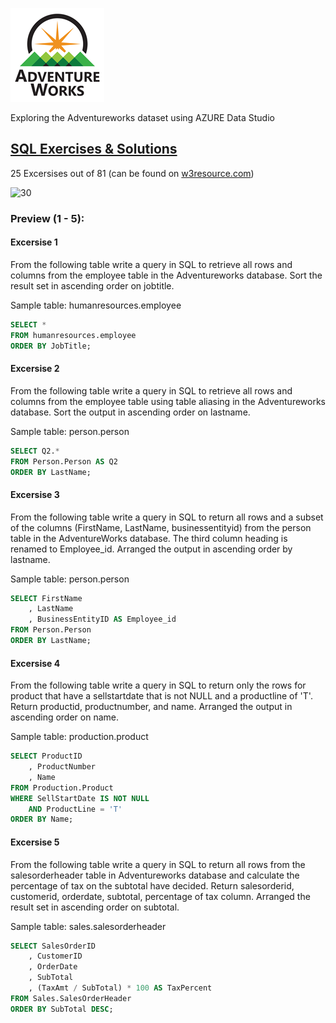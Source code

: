 ![Adventureworks Logo](adventure-works-logo-150x150.png)

Exploring the Adventureworks dataset using AZURE Data Studio

## [SQL Exercises & Solutions](w3resource-SQL-Practice/SQL_Exercises_&_Solutions.ipynb)
25 Excersises out of 81 (can be found on [w3resource.com](https://www.w3resource.com/sql-exercises/adventureworks/adventureworks-exercises.php))

![30](https://progress-bar.dev/30)

### Preview (1 - 5):
#### Excersise 1

From the following table write a query in SQL to retrieve all rows and columns from the employee table in the Adventureworks database. Sort the result set in ascending order on jobtitle.

Sample table: humanresources.employee

```sql
SELECT *
FROM humanresources.employee
ORDER BY JobTitle;
```
#### Excersise 2

From the following table write a query in SQL to retrieve all rows and columns from the employee table using table aliasing in the Adventureworks database. Sort the output in ascending order on lastname.

Sample table: person.person

```sql
SELECT Q2.*
FROM Person.Person AS Q2
ORDER BY LastName;
```
#### Excersise 3

From the following table write a query in SQL to return all rows and a subset of the columns (FirstName, LastName, businessentityid) from the person table in the AdventureWorks database. The third column heading is renamed to Employee_id. Arranged the output in ascending order by lastname.

Sample table: person.person

```sql
SELECT FirstName
    , LastName
    , BusinessEntityID AS Employee_id
FROM Person.Person
ORDER BY LastName;
```
#### Excersise 4
From the following table write a query in SQL to return only the rows for product that have a sellstartdate that is not NULL and a productline of 'T'. Return productid, productnumber, and name. Arranged the output in ascending order on name.

Sample table: production.product

```sql
SELECT ProductID
    , ProductNumber
    , Name
FROM Production.Product
WHERE SellStartDate IS NOT NULL
    AND ProductLine = 'T'
ORDER BY Name;
```
#### Excersise 5

From the following table write a query in SQL to return all rows from the salesorderheader table in Adventureworks database and calculate the percentage of tax on the subtotal have decided. Return salesorderid, customerid, orderdate, subtotal, percentage of tax column. Arranged the result set in ascending order on subtotal.

Sample table: sales.salesorderheader

```sql
SELECT SalesOrderID
    , CustomerID
    , OrderDate
    , SubTotal
    , (TaxAmt / SubTotal) * 100 AS TaxPercent
FROM Sales.SalesOrderHeader
ORDER BY SubTotal DESC;
```

